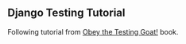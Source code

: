 ## Django Testing Tutorial

Following tutorial from [Obey the Testing Goat!](http://www.obeythetestinggoat.com/pages/book.html) book.
